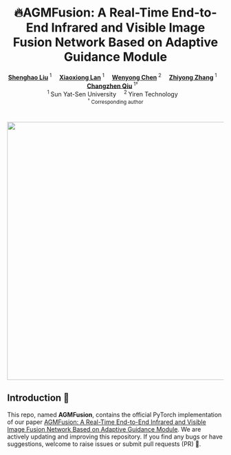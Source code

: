 <h1 align="center">🔥AGMFusion: A Real-Time End-to-End Infrared and Visible Image Fusion Network Based on Adaptive Guidance Module</h1>

<div align='center'>
    <a href='https://github.com/cleardusk' target='_blank'><strong>Shenghao Liu</strong></a><sup> 1</sup>&emsp;
    <a href='https://github.com/KwaiVGI' target='_blank'><strong>Xiaoxiong Lan</strong></a><sup> 1</sup>&emsp;
    <a href='https://github.com/KwaiVGI' target='_blank'><strong>Wenyong Chen</strong></a><sup> 2</sup>&emsp;
    <a href='https://scholar.google.com/citations?user=t88nyvsAAAAJ&hl' target='_blank'><strong>Zhiyong Zhang</strong></a><sup> 1</sup>&emsp;
    <a href='https://openreview.net/profile?id=~Di_ZHANG3' target='_blank'><strong>Changzhen Qiu</strong></a><sup> 1†</sup>&emsp;
</div>



<div align='center'>
    <sup>1 </sup>Sun Yat-Sen University&emsp; <sup>2 </sup>Yiren Technology&emsp; 
</div>
<div align='center'>
    <small><sup>†</sup> Corresponding author</small>
</div>

<h1 align="center"><img src="https://github.com/liushh39/AGMFusion/blob/main/img/show.gif" width="600"></h1>


## Introduction 📖
This repo, named **AGMFusion**, contains the official PyTorch implementation of our paper [AGMFusion: A Real-Time End-to-End Infrared and Visible Image Fusion Network Based on Adaptive Guidance Module](https://ieeexplore.ieee.org/document/10605610).
We are actively updating and improving this repository. If you find any bugs or have suggestions, welcome to raise issues or submit pull requests (PR) 💖.


